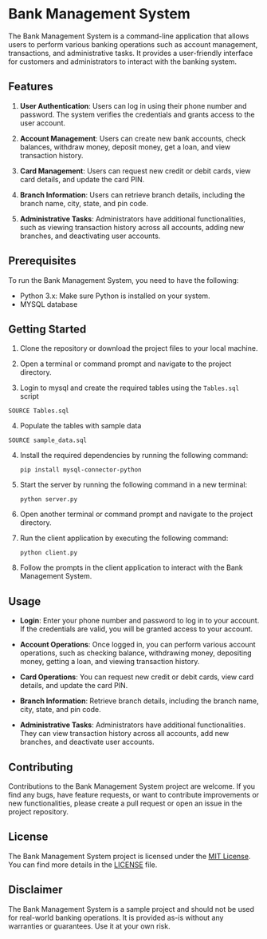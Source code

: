 # Bank Management System

The Bank Management System is a command-line application that allows users to perform various banking operations such as account management, transactions, and administrative tasks. It provides a user-friendly interface for customers and administrators to interact with the banking system.

## Features

1. **User Authentication**: Users can log in using their phone number and password. The system verifies the credentials and grants access to the user account.

2. **Account Management**: Users can create new bank accounts, check balances, withdraw money, deposit money, get a loan, and view transaction history.

3. **Card Management**: Users can request new credit or debit cards, view card details, and update the card PIN.

4. **Branch Information**: Users can retrieve branch details, including the branch name, city, state, and pin code.

5. **Administrative Tasks**: Administrators have additional functionalities, such as viewing transaction history across all accounts, adding new branches, and deactivating user accounts.

## Prerequisites

To run the Bank Management System, you need to have the following:

- Python 3.x: Make sure Python is installed on your system.
- MYSQL database

## Getting Started

1. Clone the repository or download the project files to your local machine.

2. Open a terminal or command prompt and navigate to the project directory.
3. Login to mysql and create the required tables using the `Tables.sql` script
  ``` 
  SOURCE Tables.sql
  ```
4. Populate the tables with sample data
  ```
  SOURCE sample_data.sql
  ```

4. Install the required dependencies by running the following command:

   ```
   pip install mysql-connector-python
   ```

5. Start the server by running the following command in a new terminal:

   ```
   python server.py
   ```

6. Open another terminal or command prompt and navigate to the project directory.

7. Run the client application by executing the following command:

   ```
   python client.py
   ```

8. Follow the prompts in the client application to interact with the Bank Management System.

## Usage

- **Login**: Enter your phone number and password to log in to your account. If the credentials are valid, you will be granted access to your account.

- **Account Operations**: Once logged in, you can perform various account operations, such as checking balance, withdrawing money, depositing money, getting a loan, and viewing transaction history.

- **Card Operations**: You can request new credit or debit cards, view card details, and update the card PIN.

- **Branch Information**: Retrieve branch details, including the branch name, city, state, and pin code.

- **Administrative Tasks**: Administrators have additional functionalities. They can view transaction history across all accounts, add new branches, and deactivate user accounts.

## Contributing

Contributions to the Bank Management System project are welcome. If you find any bugs, have feature requests, or want to contribute improvements or new functionalities, please create a pull request or open an issue in the project repository.

## License

The Bank Management System project is licensed under the [MIT License](https://opensource.org/licenses/MIT). You can find more details in the [LICENSE](LICENSE) file.

## Disclaimer

The Bank Management System is a sample project and should not be used for real-world banking operations. It is provided as-is without any warranties or guarantees. Use it at your own risk.
